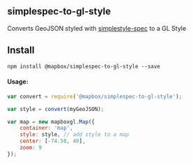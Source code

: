 ## simplespec-to-gl-style

Converts GeoJSON styled with [simplestyle-spec](https://github.com/mapbox/simplestyle-spec/) to a GL Style

## Install

```
npm install @mapbox/simplespec-to-gl-style --save
```

#### Usage:

```js
var convert = require('@mapbox/simplespec-to-gl-style');

var style = convert(myGeoJSON);

var map = new mapboxgl.Map({
    container: 'map',
    style: style, // add style to a map
    center: [-74.50, 40],
    zoom: 9
});
```
